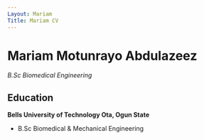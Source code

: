 ```yaml
---
Layout: Mariam
Title: Mariam CV
---
```


# Mariam Motunrayo Abdulazeez
*B.Sc Biomedical Engineering*

## Education

__Bells University of Technology Ota, Ogun State__
- B.Sc Biomedical & Mechanical Engineering